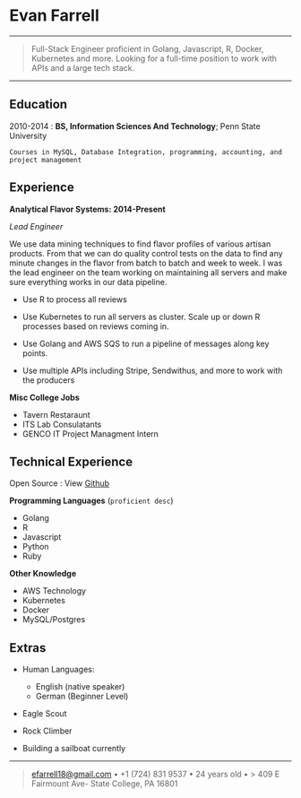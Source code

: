 Evan Farrell
============

----

>  Full-Stack Engineer proficient in Golang, Javascript, R,
>  Docker, Kubernetes and more. Looking for a full-time position to
>  work with APIs and a large tech stack.

----

Education
---------

2010-2014 
:   **BS, Information Sciences And Technology**; Penn State University

    Courses in MySQL, Database Integration, programming, accounting, and project management


Experience
----------

**Analytical Flavor Systems: 2014-Present**

*Lead Engineer*

We use data mining techniques to find flavor profiles of various artisan products.  From that we can do quality control tests on the data to find any minute changes in the flavor from batch to batch and week to week.  I was the lead engineer on the team working on maintaining all servers and make sure everything works in our data pipeline. 



* Use R to process all reviews

* Use Kubernetes to run all servers as cluster. Scale up or down R processes based on reviews coming in.

* Use Golang and AWS SQS to run a pipeline of messages along key points.
* Use multiple APIs including Stripe, Sendwithus, and more to work with the producers

**Misc College Jobs**

* Tavern Restaraunt
* ITS Lab Consulatants
* GENCO IT Project Managment Intern


Technical Experience
--------------------


Open Source
:  View [Github](https://github.com/moosilauke18)

**Programming Languages** (`proficient desc`)
* Golang
* R
* Javascript
* Python
* Ruby

**Other Knowledge**
* AWS Technology
* Kubernetes
* Docker
* MySQL/Postgres


[ref]: https://github.com/githubuser/superlongprojectname

Extras
----------------------------------------

* Human Languages:
    * English (native speaker)
    * German (Beginner Level)

* Eagle Scout
* Rock Climber
* Building a sailboat currently


----

> <efarrell18@gmail.com> • +1 (724) 831 9537 • 24 years old •
    > 409 E Fairmount Ave- State College, PA 16801
